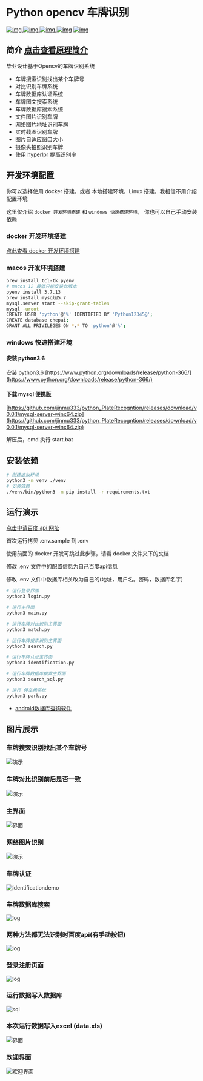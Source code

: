 # Python opencv 车牌识别

[![img](https://img.shields.io/github/stars/jinmu333/python_PlateRecogntion.svg?logoColor=blue&style=for-the-badge) ![img](https://img.shields.io/github/forks/jinmu333/python_PlateRecogntion.svg?logoColor=blue&style=for-the-badge) ![img](https://img.shields.io/github/last-commit/jinmu333/python_PlateRecogntion.svg?color=blue&style=for-the-badge) ![img](https://img.shields.io/badge/python-3-blue.svg?style=for-the-badge)](https://github.com/jinmu333/python_PlateRecogntion)
[![img](https://img.shields.io/badge/link-996.icu-red.svg?style=for-the-badge)](https://github.com/996icu/996.ICU)

## 简介  [点击查看原理简介](doc/doc.md)

毕业设计基于Opencv的车牌识别系统

* 车牌搜索识别找出某个车牌号
* 对比识别车牌系统
* 车牌数据库认证系统
* 车牌图文搜索系统
* 车牌数据库搜索系统
* 文件图片识别车牌
* 网络图片地址识别车牌
* 实时截图识别车牌
* 图片自适应窗口大小
* 摄像头拍照识别车牌
* 使用 [hyperlpr](https://github.com/zeusees/HyperLPR) 提高识别率

## 开发环境配置

你可以选择使用 docker 搭建，或者 本地搭建环境，Linux 搭建，我相信不用介绍配置环境

这里仅介绍 `docker 开发环境搭建` 和 `windows 快速搭建环境`， 你也可以自己手动安装依赖

### docker 开发环境搭建

[点此查看 docker 开发环境搭建](/docker/readme.md)

### macos 开发环境搭建

```bash
brew install tcl-tk pyenv
# macos 12 最低只能安装此版本
pyenv install 3.7.13
brew install mysql@5.7
mysql.server start --skip-grant-tables
mysql -uroot
CREATE USER 'python'@'%' IDENTIFIED BY 'Python12345@';
CREATE database chepai;
GRANT ALL PRIVILEGES ON *.* TO 'python'@'%';
```

### windows 快速搭建环境

#### 安装 python3.6

安装 python3.6 [https://www.python.org/downloads/release/python-366/](https://www.python.org/downloads/release/python-366/)

#### 下载 mysql 便携版

[https://github.com/jinmu333/python_PlateRecogntion/releases/download/v0.0.1/mysql-server-winx64.zip](https://github.com/jinmu333/python_PlateRecogntion/releases/download/v0.0.1/mysql-server-winx64.zip)

解压后，cmd 执行 start.bat

## 安装依赖

``` bash
# 创建虚拟环境
python3 -m venv ./venv
# 安装依赖
./venv/bin/python3 -m pip install -r requirements.txt
```

## 运行演示

[点击申请百度 api 网址](https://cloud.baidu.com/product/ocr)

首次运行拷贝 .env.sample 到 .env

使用前面的 docker 开发可跳过此步骤，请看 docker 文件夹下的文档

修改 .env 文件中的配置信息为自己百度api信息

修改 .env 文件中数据库相关改为自己的(地址，用户名。密码，数据库名字)

``` bash
# 运行登录界面
python3 login.py

# 运行主界面
python3 main.py

# 运行车牌对比识别主界面
python3 match.py

# 运行车牌搜索识别主界面
python3 search.py

# 运行车牌认证主界面
python3 identification.py

# 运行车牌数据库搜索主界面
python3 search_sql.py

# 运行 停车场系统
python3 park.py
```

* [android数据库查询软件](https://github.com/jinmu333/android_sql)

## 图片展示

### 车牌搜索识别找出某个车牌号

![演示](pic/searchpic.png)

### 车牌对比识别前后是否一致

![演示](pic/duibi.gif)

### 主界面

![界面](pic/4.png)

### 网络图片识别

![演示](pic/3.png)

### 车牌认证

![identificationdemo](pic/identificationdemo.png)

### 车牌数据库搜索

![log](pic/search_sql.png)

### 两种方法都无法识别时百度api(有手动按钮)

![log](pic/api.png)

### 登录注册页面

![log](pic/log.gif)

### 运行数据写入数据库

![sql](pic/sql.png)

### 本次运行数据写入excel (data.xls)

![界面](pic/1.png)

### 欢迎界面

![欢迎界面](pic/2.png)
